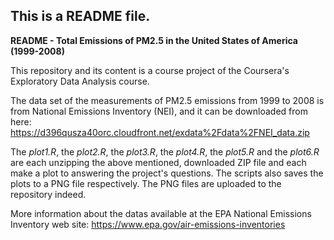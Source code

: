 ## This is a README file.

**README - Total Emissions of PM2.5 in the United States of America (1999-2008)**

This repository and its content is a course project of the Coursera's Exploratory Data Analysis course.

The data set of the measurements of PM2.5 emissions from 1999 to 2008 is from National Emissions Inventory (NEI), and it can be downloaded from here: https://d396qusza40orc.cloudfront.net/exdata%2Fdata%2FNEI_data.zip


The *plot1.R*, the *plot2.R*, the *plot3.R*, the *plot4.R*, the *plot5.R* and the  *plot6.R* are each unzipping the above mentioned, downloaded ZIP file and each make a plot to answering the project's questions. The scripts also saves the plots to a PNG file respectively. The PNG files are uploaded to the repository indeed.

More information about the datas available at the EPA National Emissions Inventory web site: https://www.epa.gov/air-emissions-inventories

